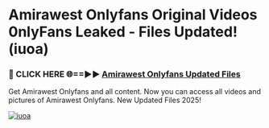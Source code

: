 # Amirawest Onlyfans Original Videos 0nlyFans Leaked - Files Updated! (iuoa)

<h3>🔴 CLICK HERE 🌐==►► <a href="https://tinyurl.com/ehrbuxhb" rel="nofollow">Amirawest Onlyfans Updated Files</a></h3>

Get Amirawest Onlyfans and all content. Now you can access all videos and pictures of Amirawest Onlyfans. New Updated Files 2025!

[![iuoa](https://i.imgur.com/lVYEuWS.gif)](https://tinyurl.com/ehrbuxhb)
